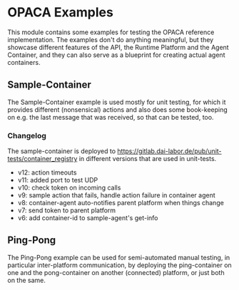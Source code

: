 # OPACA Examples

This module contains some examples for testing the OPACA reference implementation. The examples don't do anything
meaningful, but they showcase different features of the API, the Runtime Platform and the Agent Container, and they
can also serve as a blueprint for creating actual agent containers.

## Sample-Container

The Sample-Container example is used mostly for unit testing, for which it provides different (nonsensical) actions
and also does some book-keeping on e.g. the last message that was received, so that can be tested, too.

### Changelog

The sample-container is deployed to <https://gitlab.dai-labor.de/pub/unit-tests/container_registry> in different
versions that are used in unit-tests.

* v12: action timeouts
* v11: added port to test UDP
* v10: check token on incoming calls
* v9: sample action that fails, handle action failure in container agent
* v8: container-agent auto-notifies parent platform when things change
* v7: send token to parent platform
* v6: add container-id to sample-agent's get-info

## Ping-Pong

The Ping-Pong example can be used for semi-automated manual testing, in particular inter-platform communication, by
deploying the ping-container on one and the pong-container on another (connected) platform, or just both on the same.

